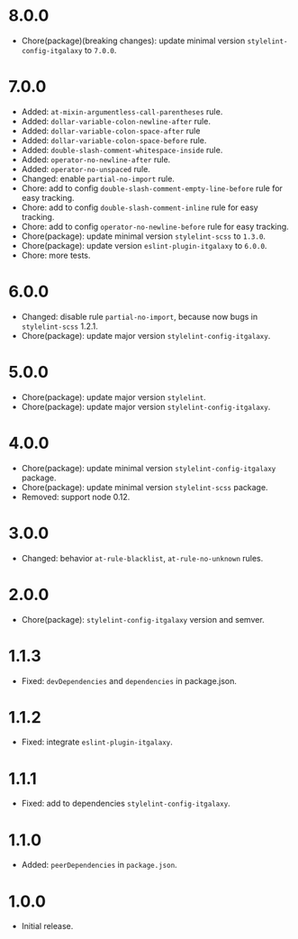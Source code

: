 # 8.0.0

- Chore(package)(breaking changes): update minimal version `stylelint-config-itgalaxy` to `7.0.0`.

# 7.0.0

- Added: `at-mixin-argumentless-call-parentheses` rule.
- Added: `dollar-variable-colon-newline-after` rule.
- Added: `dollar-variable-colon-space-after` rule
- Added: `dollar-variable-colon-space-before` rule.
- Added: `double-slash-comment-whitespace-inside` rule.
- Added: `operator-no-newline-after` rule.
- Added: `operator-no-unspaced` rule.
- Changed: enable `partial-no-import` rule.
- Chore: add to config `double-slash-comment-empty-line-before` rule for easy tracking.
- Chore: add to config `double-slash-comment-inline` rule for easy tracking.
- Chore: add to config `operator-no-newline-before` rule for easy tracking.
- Chore(package): update minimal version `stylelint-scss` to `1.3.0`.
- Chore(package): update version `eslint-plugin-itgalaxy` to `6.0.0`.
- Chore: more tests.

# 6.0.0

- Changed: disable rule `partial-no-import`, because now bugs in `stylelint-scss` 1.2.1.
- Chore(package): update major version `stylelint-config-itgalaxy`.

# 5.0.0

- Chore(package): update major version `stylelint`.
- Chore(package): update major version `stylelint-config-itgalaxy`.

# 4.0.0

- Chore(package): update minimal version `stylelint-config-itgalaxy` package.
- Chore(package): update minimal version `stylelint-scss` package.
- Removed: support node 0.12.

# 3.0.0

- Changed: behavior `at-rule-blacklist`, `at-rule-no-unknown` rules.

# 2.0.0

- Chore(package): `stylelint-config-itgalaxy` version and semver.

# 1.1.3

- Fixed: `devDependencies` and `dependencies` in package.json.

# 1.1.2

- Fixed: integrate `eslint-plugin-itgalaxy`.

# 1.1.1

- Fixed: add to dependencies `stylelint-config-itgalaxy`.

# 1.1.0

- Added: `peerDependencies` in `package.json`.

# 1.0.0

- Initial release.
